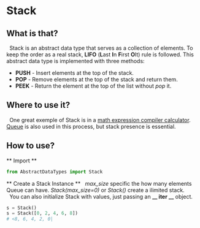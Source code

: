 # Stack

## What is that?
&nbsp; Stack is an abstract data type that serves as a collection of elements.
To keep the order as a real stack, **LIFO** (**L**ast **I**n **F**irst **O**It) rule is followed. 
This abstract data type is implemented with three methods:
- **PUSH** - Insert elements at the top of the stack.
- **POP** - Remove elements at the top of the stack and return them.  
- **PEEK** - Return the element at the top of the list without *pop* it.  

## Where to use it?
&nbsp; One great exemple of Stack is in a [math expression compiler calculator](https://github.com/senavs/MathExpressionCompiler). [Queue](https://github.com/senavs/AbstractDataTypes/tree/master/queue) is also used in this process, but stack presence is essential.

## How to use?
** Import ** 
``` python
from AbstractDataTypes import Stack
```
** Create a Stack Instance ** 
&nbsp; *max_size* specific the how many elements Queue can have. *Stack(max_size=0)* or *Stack()* create a ilimited stack.  
&nbsp; You can also initialize Stack with values, just passing an **__ iter __** object.
``` python
s = Stack()
s = Stack([0, 2, 4, 6, 8])
# <8, 6, 4, 2, 0|
```
